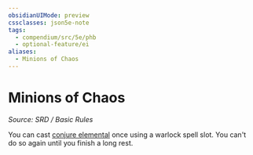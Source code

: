 ```yaml
---
obsidianUIMode: preview
cssclasses: json5e-note
tags:
  - compendium/src/5e/phb
  - optional-feature/ei
aliases:
  - Minions of Chaos
---
```

# Minions of Chaos
*Source: SRD / Basic Rules* 

You can cast [conjure elemental](compendium/spells/conjure-elemental.md) once using a warlock spell slot. You can't do so again until you finish a long rest.